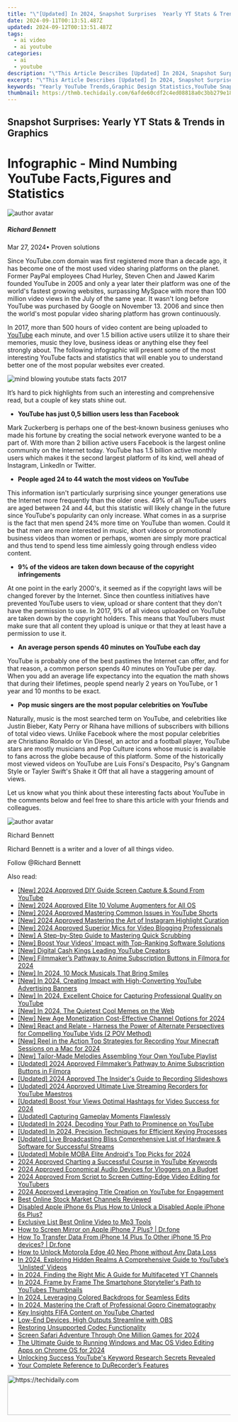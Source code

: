 ```yaml
---
title: "\"[Updated] In 2024, Snapshot Surprises  Yearly YT Stats & Trends in Graphics\""
date: 2024-09-11T00:13:51.487Z
updated: 2024-09-12T00:13:51.487Z
tags:
  - ai video
  - ai youtube
categories:
  - ai
  - youtube
description: "\"This Article Describes [Updated] In 2024, Snapshot Surprises: Yearly YT Stats & Trends in Graphics\""
excerpt: "\"This Article Describes [Updated] In 2024, Snapshot Surprises: Yearly YT Stats & Trends in Graphics\""
keywords: "Yearly YouTube Trends,Graphic Design Statistics,YouTube Snapshot Analysis,Visual Media Growth Chart,Creative Video Insights,Annual YouTube Content Review,Digital Graphics Trend Report"
thumbnail: https://thmb.techidaily.com/6afde60cdf2c4ed08818a0c3bb279e1893a9ceb4675945a4f5d57ab92e9d6ef9.jpg
---
```


## Snapshot Surprises: Yearly YT Stats & Trends in Graphics

# Infographic - Mind Numbing YouTube Facts,Figures and Statistics

![author avatar](https://images.wondershare.com/filmora/article-images/richard-bennett.jpg)

##### Richard Bennett

 Mar 27, 2024• Proven solutions

Since YouTube.com domain was first registered more than a decade ago, it has become one of the most used video sharing platforms on the planet. Former PayPal employees Chad Hurley, Steven Chen and Jawed Karim founded YouTube in 2005 and only a year later their platform was one of the world's fastest growing websites, surpassing MySpace with more than 100 million video views in the July of the same year. It wasn't long before YouTube was purchased by Google on November 13\. 2006 and since then the world's most popular video sharing platform has grown continuously.

In 2017, more than 500 hours of video content are being uploaded to [YouTube](https://tools.techidaily.com/wondershare/filmora/download/) each minute, and over 1.5 billion active users utilize it to share their memories, music they love, business ideas or anything else they feel strongly about. The following infographic will present some of the most interesting YouTube facts and statistics that will enable you to understand better one of the most popular websites ever created.

![mind blowing youtube stats facts 2017](https://filmora.wondershare.com/youtube-video-editing/mind-blowing-youtube-stats-facts-2017.jpg)

It’s hard to pick highlights from such an interesting and comprehensive read, but a couple of key stats shine out.

* **YouTube has just 0,5 billion users less than Facebook**

Mark Zuckerberg is perhaps one of the best-known business geniuses who made his fortune by creating the social network everyone wanted to be a part of. With more than 2 billion active users Facebook is the largest online community on the Internet today. YouTube has 1.5 billion active monthly users which makes it the second largest platform of its kind, well ahead of Instagram, LinkedIn or Twitter.

* **People aged 24 to 44 watch the most videos on YouTube**

This information isn't particularly surprising since younger generations use the Internet more frequently than the older ones. 49% of all YouTube users are aged between 24 and 44, but this statistic will likely change in the future since YouTube's popularity can only increase. What comes in as a surprise is the fact that men spend 24% more time on YouTube than women. Could it be that men are more interested in music, short videos or promotional business videos than women or perhaps, women are simply more practical and thus tend to spend less time aimlessly going through endless video content.

* **9% of the videos are taken down because of the copyright infringements**

At one point in the early 2000's, it seemed as if the copyright laws will be changed forever by the Internet. Since then countless initiatives have prevented YouTube users to view, upload or share content that they don't have the permission to use. In 2017, 9% of all videos uploaded on YouTube are taken down by the copyright holders. This means that YouTubers must make sure that all content they upload is unique or that they at least have a permission to use it.

* **An average person spends 40 minutes on YouTube each day**

YouTube is probably one of the best pastimes the Internet can offer, and for that reason, a common person spends 40 minutes on YouTube per day. When you add an average life expectancy into the equation the math shows that during their lifetimes, people spend nearly 2 years on YouTube, or 1 year and 10 months to be exact.

* **Pop music singers are the most popular celebrities on YouTube**

Naturally, music is the most searched term on YouTube, and celebrities like Justin Bieber, Katy Perry or Rihana have millions of subscribers with billions of total video views. Unlike Facebook where the most popular celebrities are Christiano Ronaldo or Vin Diesel, an actor and a football player, YouTube stars are mostly musicians and Pop Culture icons whose music is available to fans across the globe because of this platform. Some of the historically most viewed videos on YouTube are Luis Fonsi's Despacito, Psy's Gangnam Style or Tayler Swift's Shake it Off that all have a staggering amount of views.

Let us know what you think about these interesting facts about YouTube in the comments below and feel free to share this article with your friends and colleagues.

![author avatar](https://images.wondershare.com/filmora/article-images/richard-bennett.jpg)

Richard Bennett

Richard Bennett is a writer and a lover of all things video.

Follow @Richard Bennett


<ins class="adsbygoogle"
     style="display:block"
     data-ad-format="autorelaxed"
     data-ad-client="ca-pub-7571918770474297"
     data-ad-slot="1223367746"></ins>



<ins class="adsbygoogle"
     style="display:block"
     data-ad-client="ca-pub-7571918770474297"
     data-ad-slot="8358498916"
     data-ad-format="auto"
     data-full-width-responsive="true"></ins>

<span class="atpl-alsoreadstyle">Also read:</span>
<div><ul>
<li><a href="https://youtube-sure.techidaily.com/024-approved-diy-guide-screen-capture-and-sound-from-youtube/"><u>[New] 2024 Approved DIY Guide Screen Capture & Sound From YouTube</u></a></li>
<li><a href="https://youtube-web.techidaily.com/024-approved-elite-10-volume-augmenters-for-all-os/"><u>[New] 2024 Approved Elite 10 Volume Augmenters for All OS</u></a></li>
<li><a href="https://youtube-sure.techidaily.com/024-approved-mastering-common-issues-in-youtube-shorts/"><u>[New] 2024 Approved Mastering Common Issues in YouTube Shorts</u></a></li>
<li><a href="https://instagram-videos.techidaily.com/new-2024-approved-mastering-the-art-of-instagram-highlight-curation/"><u>[New] 2024 Approved Mastering the Art of Instagram Highlight Curation</u></a></li>
<li><a href="https://youtube-sure.techidaily.com/024-approved-superior-mics-for-video-blogging-professionals/"><u>[New] 2024 Approved Superior Mics for Video Blogging Professionals</u></a></li>
<li><a href="https://fox-hovers.techidaily.com/new-a-step-by-step-guide-to-mastering-quick-scrubbing/"><u>[New] A Step-by-Step Guide to Mastering Quick Scrubbing</u></a></li>
<li><a href="https://youtube-sure.techidaily.com/oost-your-videos-impact-with-top-ranking-software-solutions/"><u>[New] Boost Your Videos' Impact with Top-Ranking Software Solutions</u></a></li>
<li><a href="https://youtube-sure.techidaily.com/igital-cash-kings-leading-youtube-creators/"><u>[New] Digital Cash Kings Leading YouTube Creators</u></a></li>
<li><a href="https://youtube-sure.techidaily.com/ilmmakers-pathway-to-anime-subscription-buttons-in-filmora-for-2024/"><u>[New] Filmmaker’s Pathway to Anime Subscription Buttons in Filmora for 2024</u></a></li>
<li><a href="https://youtube-sure.techidaily.com/n-2024-10-mock-musicals-that-bring-smiles/"><u>[New] In 2024, 10 Mock Musicals That Bring Smiles</u></a></li>
<li><a href="https://youtube-sure.techidaily.com/n-2024-creating-impact-with-high-converting-youtube-advertising-banners/"><u>[New] In 2024, Creating Impact with High-Converting YouTube Advertising Banners</u></a></li>
<li><a href="https://youtube-sure.techidaily.com/n-2024-excellent-choice-for-capturing-professional-quality-on-youtube/"><u>[New] In 2024, Excellent Choice for Capturing Professional Quality on YouTube</u></a></li>
<li><a href="https://facebook-video-recording.techidaily.com/new-in-2024-the-quietest-cool-memes-on-the-web/"><u>[New] In 2024, The Quietest Cool Memes on the Web</u></a></li>
<li><a href="https://youtube-sure.techidaily.com/ew-age-monetization-cost-effective-channel-options-for-2024/"><u>[New] New Age Monetization Cost-Effective Channel Options for 2024</u></a></li>
<li><a href="https://youtube-sure.techidaily.com/eact-and-relate-harness-the-power-of-alternate-perspectives-for-compelling-youtube-vids-2-pov-method/"><u>[New] React and Relate - Harness the Power of Alternate Perspectives for Compelling YouTube Vids (2 POV Method)</u></a></li>
<li><a href="https://screen-capture.techidaily.com/new-reel-in-the-action-top-strategies-for-recording-your-minecraft-sessions-on-a-mac-for-2024/"><u>[New] Reel in the Action Top Strategies for Recording Your Minecraft Sessions on a Mac for 2024</u></a></li>
<li><a href="https://youtube-sure.techidaily.com/ailor-made-melodies-assembling-your-own-youtube-playlist/"><u>[New] Tailor-Made Melodies Assembling Your Own YouTube Playlist</u></a></li>
<li><a href="https://youtube-sure.techidaily.com/ed-2024-approved-filmmakers-pathway-to-anime-subscription-buttons-in-filmora/"><u>[Updated] 2024 Approved Filmmaker’s Pathway to Anime Subscription Buttons in Filmora</u></a></li>
<li><a href="https://on-screen-recording.techidaily.com/updated-2024-approved-the-insiders-guide-to-recording-slideshows/"><u>[Updated] 2024 Approved The Insider's Guide to Recording Slideshows</u></a></li>
<li><a href="https://youtube-web.techidaily.com/ed-2024-approved-ultimate-live-streaming-recorders-for-youtube-maestros/"><u>[Updated] 2024 Approved Ultimate Live Streaming Recorders for YouTube Maestros</u></a></li>
<li><a href="https://youtube-sure.techidaily.com/ed-boost-your-views-optimal-hashtags-for-video-success-for-2024/"><u>[Updated] Boost Your Views Optimal Hashtags for Video Success for 2024</u></a></li>
<li><a href="https://visual-screen-recording.techidaily.com/updated-capturing-gameplay-moments-flawlessly/"><u>[Updated] Capturing Gameplay Moments Flawlessly</u></a></li>
<li><a href="https://youtube-sure.techidaily.com/ed-in-2024-decoding-your-path-to-prominence-on-youtube/"><u>[Updated] In 2024, Decoding Your Path to Prominence on YouTube</u></a></li>
<li><a href="https://youtube-sure.techidaily.com/ed-in-2024-precision-techniques-for-efficient-keying-processes/"><u>[Updated] In 2024, Precision Techniques for Efficient Keying Processes</u></a></li>
<li><a href="https://facebook-record-videos.techidaily.com/updated-live-broadcasting-bliss-comprehensive-list-of-hardware-and-software-for-successful-streams/"><u>[Updated] Live Broadcasting Bliss Comprehensive List of Hardware & Software for Successful Streams</u></a></li>
<li><a href="https://on-screen-recording.techidaily.com/updated-mobile-moba-elite-androids-top-picks-for-2024/"><u>[Updated] Mobile MOBA Elite Android's Top Picks for 2024</u></a></li>
<li><a href="https://youtube-sure.techidaily.com/approved-charting-a-successful-course-in-youtube-keywords/"><u>2024 Approved Charting a Successful Course in YouTube Keywords</u></a></li>
<li><a href="https://youtube-sure.techidaily.com/approved-economical-audio-devices-for-vloggers-on-a-budget/"><u>2024 Approved Economical Audio Devices for Vloggers on a Budget</u></a></li>
<li><a href="https://youtube-sure.techidaily.com/approved-from-script-to-screen-cutting-edge-video-editing-for-youtubers/"><u>2024 Approved From Script to Screen Cutting-Edge Video Editing for YouTubers</u></a></li>
<li><a href="https://youtube-sure.techidaily.com/approved-leveraging-title-creation-on-youtube-for-engagement/"><u>2024 Approved Leveraging Title Creation on YouTube for Engagement</u></a></li>
<li><a href="https://youtube-sure.techidaily.com/online-stock-market-channels-reviewed/"><u>Best Online Stock Market Channels Reviewed</u></a></li>
<li><a href="https://ios-unlock.techidaily.com/disabled-apple-iphone-6s-plus-how-to-unlock-a-disabled-apple-iphone-6s-plus-by-drfone-ios/"><u>Disabled Apple iPhone 6s Plus How to Unlock a Disabled Apple iPhone 6s Plus?</u></a></li>
<li><a href="https://youtube-sure.techidaily.com/sive-list-best-online-video-to-mp3-tools/"><u>Exclusive List Best Online Video to Mp3 Tools</u></a></li>
<li><a href="https://screen-mirror.techidaily.com/how-to-screen-mirror-on-apple-iphone-7-plus-drfone-by-drfone-ios/"><u>How to Screen Mirror on Apple iPhone 7 Plus? | Dr.fone</u></a></li>
<li><a href="https://review-topics.techidaily.com/how-to-transfer-data-from-iphone-14-plus-to-other-iphone-15-pro-devices-drfone-by-drfone-transfer-data-from-ios-transfer-data-from-ios/"><u>How To Transfer Data From iPhone 14 Plus To Other iPhone 15 Pro devices? | Dr.fone</u></a></li>
<li><a href="https://android-unlock.techidaily.com/how-to-unlock-motorola-edge-40-neo-phone-without-any-data-loss-by-drfone-android/"><u>How to Unlock Motorola Edge 40 Neo Phone without Any Data Loss</u></a></li>
<li><a href="https://youtube-sure.techidaily.com/24-exploring-hidden-realms-a-comprehensive-guide-to-youtubes-unlisted-videos/"><u>In 2024, Exploring Hidden Realms A Comprehensive Guide to YouTube’s ‘Unlisted’ Videos</u></a></li>
<li><a href="https://youtube-sure.techidaily.com/24-finding-the-right-mic-a-guide-for-multifaceted-yt-channels/"><u>In 2024, Finding the Right Mic A Guide for Multifaceted YT Channels</u></a></li>
<li><a href="https://youtube-help.techidaily.com/in-2024-frame-by-frame-the-smartphone-storytellers-path-to-youtubes-thumbnails/"><u>In 2024, Frame by Frame The Smartphone Storyteller's Path to YouTubes Thumbnails</u></a></li>
<li><a href="https://youtube-sure.techidaily.com/24-leveraging-colored-backdrops-for-seamless-edits/"><u>In 2024, Leveraging Colored Backdrops for Seamless Edits</u></a></li>
<li><a href="https://extra-guidance.techidaily.com/in-2024-mastering-the-craft-of-professional-gopro-cinematography/"><u>In 2024, Mastering the Craft of Professional Gopro Cinematography</u></a></li>
<li><a href="https://youtube-video-recordings.techidaily.com/key-insights-fifa-content-on-youtube-charted/"><u>Key Insights FIFA Content on YouTube Charted</u></a></li>
<li><a href="https://screen-activity-recording.techidaily.com/low-end-devices-high-outputs-streamline-with-obs/"><u>Low-End Devices, High Outputs Streamline with OBS</u></a></li>
<li><a href="https://data-wizards.techidaily.com/restoring-unsupported-codec-functionality/"><u>Restoring Unsupported Codec Functionality</u></a></li>
<li><a href="https://youtube-sure.techidaily.com/n-safari-adventure-through-one-million-games-for-2024/"><u>Screen Safari Adventure Through One Million Games for 2024</u></a></li>
<li><a href="https://video-content-creator.techidaily.com/the-ultimate-guide-to-running-windows-and-mac-os-video-editing-apps-on-chrome-os-for-2024/"><u>The Ultimate Guide to Running Windows and Mac OS Video Editing Apps on Chrome OS for 2024</u></a></li>
<li><a href="https://youtube-sure.techidaily.com/king-success-youtubes-keyword-research-secrets-revealed/"><u>Unlocking Success YouTube's Keyword Research Secrets Revealed</u></a></li>
<li><a href="https://on-screen-recording.techidaily.com/your-complete-reference-to-durecorders-features/"><u>Your Complete Reference to DuRecorder’s Features</u></a></li>
</ul></div>





<!-- affiliate ads begin -->
<a href="https://ephamedtechinc.pxf.io/c/5597632/2130530/26400" target="_top" id="2130530">
  <img src="//a.impactradius-go.com/display-ad/26400-2130530" border="0" alt="https://techidaily.com" width="728" height="90"/>
</a>
<img height="0" width="0" src="https://ephamedtechinc.pxf.io/i/5597632/2130530/26400" style="position:absolute;visibility:hidden;" border="0" />
<!-- affiliate ads end -->



